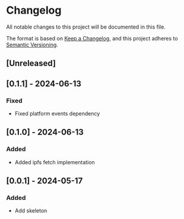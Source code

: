 # Changelog

All notable changes to this project will be documented in this file.

The format is based on [Keep a Changelog](https://keepachangelog.com/en/1.0.0/), and this project adheres
to [Semantic Versioning](https://semver.org/spec/v2.0.0.html).

## [Unreleased]

## [0.1.1] - 2024-06-13

### Fixed
- Fixed platform events dependency

## [0.1.0] - 2024-06-13

### Added
- Added ipfs fetch implementation

## [0.0.1] - 2024-05-17

### Added
- Add skeleton
